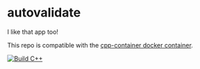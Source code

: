 # autovalidate

I like that app too!

This repo is compatible with the [cpp-container docker container](https://github.com/ChicoState/cpp-container).

[![Build C++](https://github.com/jldbautista/autovalidate/actions/workflows/actions.yaml/badge.svg)](https://github.com/jldbautista/autovalidate/actions/workflows/actions.yaml)
